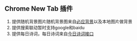 ## Chrome New Tab 插件 

1. 提供随机背景图片随机背景图来自[必应背景](https://cn.bing.com/)以及本地图片做背景
2. 提供搜索联动暂时支持google和baidu
3. 提供每日诗词，每日诗词来自[今日诗词接口](https://www.jinrishici.com/)